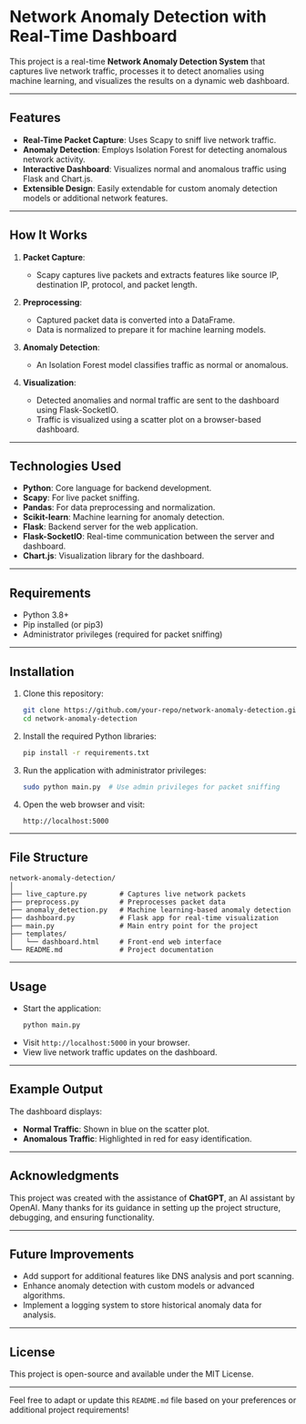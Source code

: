 # Network Anomaly Detection with Real-Time Dashboard

This project is a real-time **Network Anomaly Detection System** that captures live network traffic, processes it to detect anomalies using machine learning, and visualizes the results on a dynamic web dashboard. 

---

## Features
- **Real-Time Packet Capture**: Uses Scapy to sniff live network traffic.
- **Anomaly Detection**: Employs Isolation Forest for detecting anomalous network activity.
- **Interactive Dashboard**: Visualizes normal and anomalous traffic using Flask and Chart.js.
- **Extensible Design**: Easily extendable for custom anomaly detection models or additional network features.

---

## How It Works
1. **Packet Capture**:
   - Scapy captures live packets and extracts features like source IP, destination IP, protocol, and packet length.

2. **Preprocessing**:
   - Captured packet data is converted into a DataFrame.
   - Data is normalized to prepare it for machine learning models.

3. **Anomaly Detection**:
   - An Isolation Forest model classifies traffic as normal or anomalous.

4. **Visualization**:
   - Detected anomalies and normal traffic are sent to the dashboard using Flask-SocketIO.
   - Traffic is visualized using a scatter plot on a browser-based dashboard.

---

## Technologies Used
- **Python**: Core language for backend development.
- **Scapy**: For live packet sniffing.
- **Pandas**: For data preprocessing and normalization.
- **Scikit-learn**: Machine learning for anomaly detection.
- **Flask**: Backend server for the web application.
- **Flask-SocketIO**: Real-time communication between the server and dashboard.
- **Chart.js**: Visualization library for the dashboard.

---

## Requirements
- Python 3.8+
- Pip installed (or pip3)
- Administrator privileges (required for packet sniffing)

---

## Installation
1. Clone this repository:
   ```bash
   git clone https://github.com/your-repo/network-anomaly-detection.git
   cd network-anomaly-detection
   ```

2. Install the required Python libraries:
   ```bash
   pip install -r requirements.txt
   ```

3. Run the application with administrator privileges:
   ```bash
   sudo python main.py  # Use admin privileges for packet sniffing
   ```

4. Open the web browser and visit:
   ```
   http://localhost:5000
   ```

---

## File Structure
```
network-anomaly-detection/
│
├── live_capture.py        # Captures live network packets
├── preprocess.py          # Preprocesses packet data
├── anomaly_detection.py   # Machine learning-based anomaly detection
├── dashboard.py           # Flask app for real-time visualization
├── main.py                # Main entry point for the project
├── templates/
│   └── dashboard.html     # Front-end web interface
└── README.md              # Project documentation
```

---

## Usage
- Start the application:
  ```bash
  python main.py
  ```
- Visit `http://localhost:5000` in your browser.
- View live network traffic updates on the dashboard.

---

## Example Output
The dashboard displays:
- **Normal Traffic**: Shown in blue on the scatter plot.
- **Anomalous Traffic**: Highlighted in red for easy identification.

---

## Acknowledgments
This project was created with the assistance of **ChatGPT**, an AI assistant by OpenAI. Many thanks for its guidance in setting up the project structure, debugging, and ensuring functionality.

---

## Future Improvements
- Add support for additional features like DNS analysis and port scanning.
- Enhance anomaly detection with custom models or advanced algorithms.
- Implement a logging system to store historical anomaly data for analysis.

---

## License
This project is open-source and available under the MIT License.

---

Feel free to adapt or update this `README.md` file based on your preferences or additional project requirements!
